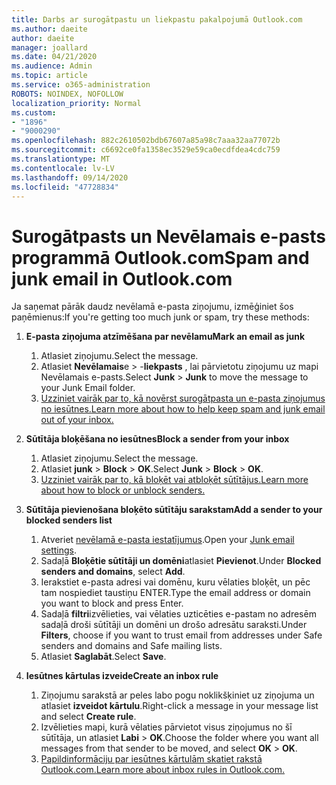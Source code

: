 ```yaml
---
title: Darbs ar surogātpastu un liekpastu pakalpojumā Outlook.com
ms.author: daeite
author: daeite
manager: joallard
ms.date: 04/21/2020
ms.audience: Admin
ms.topic: article
ms.service: o365-administration
ROBOTS: NOINDEX, NOFOLLOW
localization_priority: Normal
ms.custom:
- "1896"
- "9000290"
ms.openlocfilehash: 882c2610502bdb67607a85a98c7aaa32aa77072b
ms.sourcegitcommit: c6692ce0fa1358ec3529e59ca0ecdfdea4cdc759
ms.translationtype: MT
ms.contentlocale: lv-LV
ms.lasthandoff: 09/14/2020
ms.locfileid: "47728834"
---
```

# <a name="spam-and-junk-email-in-outlookcom"></a><span data-ttu-id="8a655-102">Surogātpasts un Nevēlamais e-pasts programmā Outlook.com</span><span class="sxs-lookup"><span data-stu-id="8a655-102">Spam and junk email in Outlook.com</span></span>

<span data-ttu-id="8a655-103">Ja saņemat pārāk daudz nevēlamā e-pasta ziņojumu, izmēģiniet šos paņēmienus:</span><span class="sxs-lookup"><span data-stu-id="8a655-103">If you're getting too much junk or spam, try these methods:</span></span>

1. <span data-ttu-id="8a655-104">**E-pasta ziņojuma atzīmēšana par nevēlamu**</span><span class="sxs-lookup"><span data-stu-id="8a655-104">**Mark an email as junk**</span></span>
    1. <span data-ttu-id="8a655-105">Atlasiet ziņojumu.</span><span class="sxs-lookup"><span data-stu-id="8a655-105">Select the message.</span></span>
    1. <span data-ttu-id="8a655-106">Atlasiet **Nevēlamais**e  >  -**liekpasts** , lai pārvietotu ziņojumu uz mapi Nevēlamais e-pasts.</span><span class="sxs-lookup"><span data-stu-id="8a655-106">Select **Junk** > **Junk** to move the message to your Junk Email folder.</span></span>
    1. [<span data-ttu-id="8a655-107">Uzziniet vairāk par to, kā novērst surogātpasta un e-pasta ziņojumus no iesūtnes.</span><span class="sxs-lookup"><span data-stu-id="8a655-107">Learn more about how to help keep spam and junk email out of your inbox.</span></span>](https://support.office.com/article/a3ece97b-82f8-4a5e-9ac3-e92fa6427ae4?wt.mc_id=Office_Outlook_com_Alchemy)

1. <span data-ttu-id="8a655-108">**Sūtītāja bloķēšana no iesūtnes**</span><span class="sxs-lookup"><span data-stu-id="8a655-108">**Block a sender from your inbox**</span></span>
    1. <span data-ttu-id="8a655-109">Atlasiet ziņojumu.</span><span class="sxs-lookup"><span data-stu-id="8a655-109">Select the message.</span></span>
    1. <span data-ttu-id="8a655-110">Atlasiet **junk**  >  **Block**  >  **OK**.</span><span class="sxs-lookup"><span data-stu-id="8a655-110">Select **Junk** > **Block** > **OK**.</span></span>
    1. [<span data-ttu-id="8a655-111">Uzziniet vairāk par to, kā bloķēt vai atbloķēt sūtītājus.</span><span class="sxs-lookup"><span data-stu-id="8a655-111">Learn more about how to block or unblock senders.</span></span>](https://support.office.com/article/afba1c94-77bb-4f50-8b85-057cf52f4d5e?wt.mc_id=Office_Outlook_com_Alchemy)

1. <span data-ttu-id="8a655-112">**Sūtītāja pievienošana bloķēto sūtītāju sarakstam**</span><span class="sxs-lookup"><span data-stu-id="8a655-112">**Add a sender to your blocked senders list**</span></span>
    1. <span data-ttu-id="8a655-113">Atveriet [nevēlamā e-pasta iestatījumus](https://outlook.live.com/mail/options/mail/junkEmail/blockedSendersAndDomainsV2).</span><span class="sxs-lookup"><span data-stu-id="8a655-113">Open your [Junk email settings](https://outlook.live.com/mail/options/mail/junkEmail/blockedSendersAndDomainsV2).</span></span>
    1. <span data-ttu-id="8a655-114">Sadaļā **Bloķētie sūtītāji un domēni**atlasiet **Pievienot**.</span><span class="sxs-lookup"><span data-stu-id="8a655-114">Under **Blocked senders and domains**, select **Add**.</span></span>
    1. <span data-ttu-id="8a655-115">Ierakstiet e-pasta adresi vai domēnu, kuru vēlaties bloķēt, un pēc tam nospiediet taustiņu ENTER.</span><span class="sxs-lookup"><span data-stu-id="8a655-115">Type the email address or domain you want to block and press Enter.</span></span>
    1. <span data-ttu-id="8a655-116">Sadaļā **filtri**izvēlieties, vai vēlaties uzticēties e-pastam no adresēm sadaļā droši sūtītāji un domēni un drošo adresātu saraksti.</span><span class="sxs-lookup"><span data-stu-id="8a655-116">Under **Filters**, choose if you want to trust email from addresses under Safe senders and domains and Safe mailing lists.</span></span>
    1. <span data-ttu-id="8a655-117">Atlasiet **Saglabāt**.</span><span class="sxs-lookup"><span data-stu-id="8a655-117">Select **Save**.</span></span>

1. <span data-ttu-id="8a655-118">**Iesūtnes kārtulas izveide**</span><span class="sxs-lookup"><span data-stu-id="8a655-118">**Create an inbox rule**</span></span>
    1. <span data-ttu-id="8a655-119">Ziņojumu sarakstā ar peles labo pogu noklikšķiniet uz ziņojuma un atlasiet **izveidot kārtulu**.</span><span class="sxs-lookup"><span data-stu-id="8a655-119">Right-click a message in your message list and select **Create rule**.</span></span>
    1. <span data-ttu-id="8a655-120">Izvēlieties mapi, kurā vēlaties pārvietot visus ziņojumus no šī sūtītāja, un atlasiet **Labi**  >  **OK**.</span><span class="sxs-lookup"><span data-stu-id="8a655-120">Choose the folder where you want all messages from that sender to be moved, and select **OK** > **OK**.</span></span>
    1. [<span data-ttu-id="8a655-121">Papildinformāciju par iesūtnes kārtulām skatiet rakstā Outlook.com.</span><span class="sxs-lookup"><span data-stu-id="8a655-121">Learn more about inbox rules in Outlook.com.</span></span>](https://support.office.com/article/4b094371-a5d7-49bd-8b1b-4e4896a7cc5d?wt.mc_id=Office_Outlook_com_Alchemy)